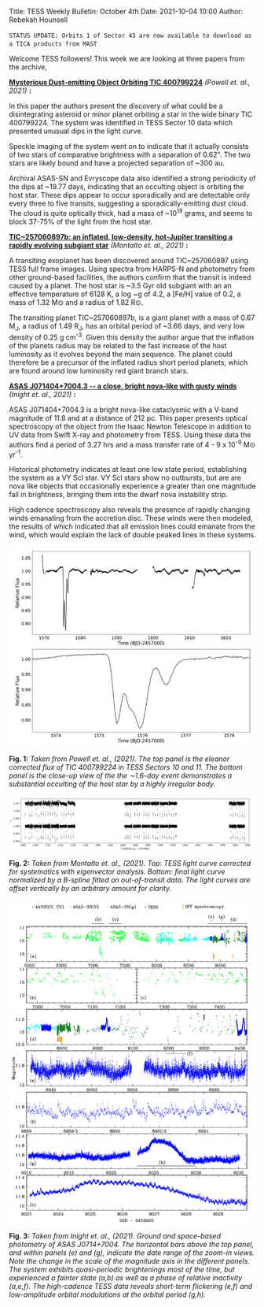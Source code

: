 Title: TESS Weekly Bulletin: October 4th
Date: 2021-10-04 10:00
Author: Rebekah Hounsell

`STATUS UPDATE: Orbits 1 of Sector 43 are now available to download as a TICA products from MAST`

Welcome TESS followers!  This week we are looking at three papers from the archive, 

**[Mysterious Dust-emitting Object Orbiting TIC 400799224](https://arxiv.org/abs/2110.01019)** *(Powell et. al., 2021)* **:**

In this paper the authors present the discovery of what could be a disintegrating asteroid or minor planet orbiting a star in the wide binary TIC 400799224. The system was identified in TESS Sector 10 data which presented unusual dips in the light curve. 

Speckle imaging of the system went on to indicate that it actually consists of two stars of comparative brightness with a separation of 0.62". The two stars are likely bound and have a projected separation of ~300 au. 

Archival ASAS-SN and Evryscope data also identified a strong periodicity of the dips at ~19.77 days, indicating that an occulting object is orbiting the host star. These dips appear to occur sporadically and are detectable only every three to five transits, suggesting a sporadically-emitting dust cloud. The cloud is quite optically thick, had a mass of ~10<sup>19</sup> grams, and seems to block 37-75% of the light from the host star. 

**[TIC~257060897b: an inflated, low-density, hot-Jupiter transiting a rapidly evolving subgiant star](https://arxiv.org/abs/2110.00489)** *(Montalto et. al.,  2021)* **:**

A transiting exoplanet has been discovered around TIC~257060897 using TESS full frame images. Using spectra from HARPS-N and photometry from other ground-based facilities, the authors confirm that the transit is indeed caused by a planet. The host star is ~3.5 Gyr old subgiant with an an effective temperature of 6128 K, a log ~g of 4.2, a [Fe/H] value of 0.2, a mass of 1.32 M⊙ and a radius of 1.82 R⊙. 

The transiting planet TIC~257060897b, is a giant planet with a mass of 0.67 M<sub>J</sub>, a radius of 1.49 R<sub>J</sub>, has an orbital period of ~3.66 days, and very low density of 0.25 g cm<sup>-3</sup>. Given this density the author argue that the inflation of the planets radius may be related to the fast increase of the host luminosity as it evolves beyond the main sequence. The planet could therefore be a precursor of the inflated radius short period planets, which are found around low luminosity red giant branch stars. 

**[ASAS J071404+7004.3 -- a close, bright nova-like with gusty winds](https://arxiv.org/abs/2109.14514)** *(Inight et. al.,  2021)* **:**

ASAS J071404+7004.3 is a bright nova-like cataclysmic with a V-band magnitude of 11.8 and at a distance of 212 pc. This paper presents optical spectroscopy of the object from the Isaac Newton Telescope in addition to UV data from  Swift X-ray and photometry from TESS. Using these data the authors find a period of 3.27 hrs and a mass transfer rate of 4 - 9 x 10<sup>-9</sup>  M⊙ yr<sup>-1</sup>. 

Historical photometry indicates at least one low state period, establishing the system as a VY Scl star. VY Scl stars show no outbursts, but are are nova like objects that occasionally experience a greater than one magnitude fall in brightness, bringing them into the dwarf nova instability strip.

High cadence spectroscopy also reveals the presence of rapidly changing winds emanating from the accretion disc. These winds were then modeled, the results of which indicated that all emission lines could emanate from the wind, which would explain the lack of double peaked lines in these systems. 

![Powell2](images/news/Powell_2021b.png)

**Fig. 1:** *Taken from Powell et. al., (2021). The top panel is the eleanor corrected flux of TIC 400799224 in TESS Sectors 10 and 11. The bottom panel is the close-up view of the the ∼1.6-day event demonstrates a substantial occulting of the host star by a highly irregular body.*

![Montalto](images/news/Montalto_2021.png)

**Fig. 2:** *Taken from Montalto et. al., (2021).  Top: TESS light curve corrected for systematics with eigenvector analysis. Bottom: final light curve normalized by a B-spline fitted on out-of-transit data. The light curves are offset vertically by an arbitrary amount for clarity.*

![Inight](images/news/Inight_2021.png)

**Fig. 3:** *Taken from Inight et. al., (2021).  Ground and space-based photometry of ASAS J0714+7004. The horizontal bars above the top panel, and within panels (e) and (g), indicate the date range of the zoom-in views. Note the change in the scale of the magnitude axis in the different panels. The system exhibits quasi-periodic brightenings most of the time, but experienced a fainter state (a,b) as well as a phase of relative inactivity (a,e,f). The high-cadence TESS data reveals short-term flickering (e,f) and low-amplitude orbital modulations at the orbital period (g,h).*